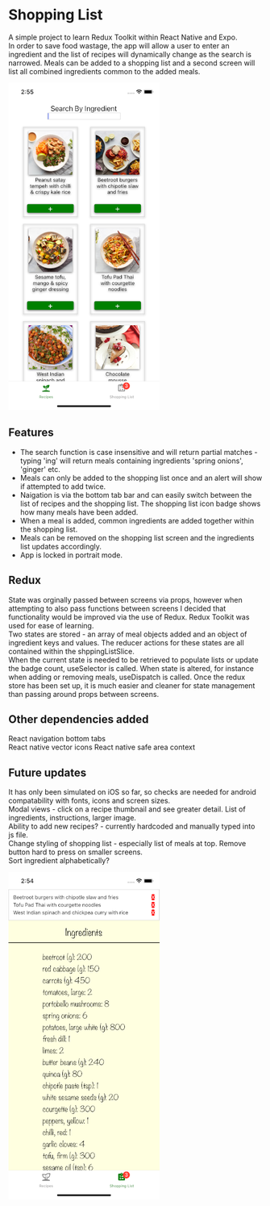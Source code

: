 # Shopping List

A simple project to learn Redux Toolkit within React Native and Expo.    
In order to save food wastage, the app will allow a user to enter an ingredient and the list of recipes will dynamically change as the search is narrowed. Meals can be added to a shopping list and a second screen will list all combined ingredients common to the added meals.    

![recipesScreenshot](./src/assets/images/recipesScreenshot.png)

## Features

* The search function is case insensitive and will return partial matches - typing 'ing' will return meals containing ingredients 'spring onions', 'ginger' etc.
* Meals can only be added to the shopping list once and an alert will show if attempted to add twice.
* Naigation is via the bottom tab bar and can easily switch between the list of recipes and the shopping list. The shopping list icon badge shows how many meals have been added.
* When a meal is added, common ingredients are added together within the shopping list.
* Meals can be removed on the shopping list screen and the ingredients list updates accordingly.
* App is locked in portrait mode.

## Redux

State was orginally passed between screens via props, however when attempting to also pass functions between screens I decided that functionality would be improved via the use of Redux.  Redux Toolkit was used for ease of learning.    
Two states are stored - an array of meal objects added and an object of ingredient keys and values. The reducer actions for these states are all contained within the shppingListSlice.    
When the current state is needed to be retrieved to populate lists or update the badge count, useSelector is called. When state is altered, for instance when adding or removing meals, useDispatch is called. Once the redux store has been set up, it is much easier and cleaner for state management than passing around props between screens.

## Other dependencies added

React navigation bottom tabs    
React native vector icons
React native safe area context

## Future updates

It has only been simulated on iOS so far, so checks are needed for android compatability with fonts, icons and screen sizes.    
Modal views - click on a recipe thumbnail and see greater detail. List of ingredients, instructions, larger image.  
Ability to add new recipes? - currently hardcoded and manually typed into js file.     
Change styling of shopping list - especially list of meals at top. Remove button hard to press on smaller screens.    
Sort ingredient alphabetically?    


![ingredientsScreenshot](./src/assets/images/ingredientsScreenshot.png)
